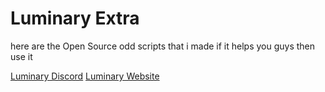 # Luminary Extra

here are the Open Source odd scripts that i made if it helps you guys then use it

[Luminary Discord](https://discord.gg/GJNn6TTX5K)    [Luminary Website](https://lumin4ry.space/)
